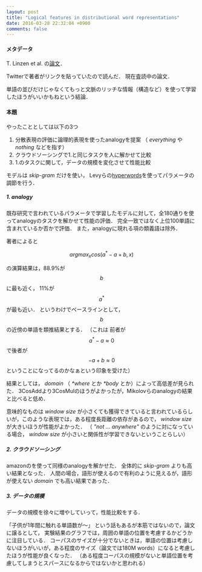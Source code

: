 ```yaml
---
layout: post
title: "Logical features in distributional word representations"
date: 2016-03-28 22:32:04 +0900
comments: false
---
```


#### メタデータ
T. Linzen et al. の[論文](http://tallinzen.net/media/papers/linzen_dupoux_spector_under_review.pdf)．

Twitterで著者がリンクを貼っていたので読んだ．
現在査読中の論文．

単語の並びだけじゃなくてもっと文脈のリッチな情報（構造など）を使って学習したほうがいいかもねという結論．

#### 本題

やったこととしては以下の3つ

1. 分散表現の評価に論理的表現を使ったanalogyを提案
  （ _everything_ や _nothing_ などを指す）
1. クラウドソーシングで1.と同じタスクを人に解かせて比較
1. 1.のタスクに関して，データの規模を変化させて性能比較

モデルは _skip-gram_ だけを使い， Levyらの[hyperwords](https://bitbucket.org/omerlevy/hyperwords)を使ってパラメータの調節を行う．

##### 1. analogy

既存研究で言われているパラメータで学習したモデルに対して，全180通りを使ってanalogyのタスクを解かせて性能の評価．
完全一致ではなく上位100単語に含まれているか否かで評価．
また，analogyに現れる項の類義語は除外．

著者によると

$$argmax_{x} cos(a^{*}-a+b, x)$$

の演算結果は，88.9%が $$b$$ に最も近く， 11%が $$a^{*}$$ が最も近い．
というわけでベースラインとして， $$b$$ の近傍の単語を類推結果とする．
（これは 前者が $$a^{*}-a \approx 0$$ で後者が $$-a+b \approx 0$$ ということになってるのかなぁという印象を受けた）

結果としては， _domain_ （ _*where_ とか _*body_ とか）によって高低差が見られた．
3CosAddより3CosMulのほうがよかったが，Mikolovらのanalogyの結果と比べると低め．

意味的なものは _window size_ が小さくても獲得できていると言われているらしいが，このような表現では，ある程度長距離の依存があるので， _window size_ が大きいほうが性能がよかった．
（  _"not ... anywhere"_ のように対になっている場合， _window size_ が小さいと関係性が学習できないということらしい）

##### 2. クラウドソーシング

amazonのを使って同様のanalogyを解かせた．
全体的に _skip-gram_ よりも高い結果となった．
人間の場合，語形が使えるので有利のように見えるが，語形が使えない _domain_ でも高い結果であった．

##### 3. データの規模
データの規模を徐々に増やしていって，性能比較をする．

「子供が1年間に触れる単語数が〜」 という話もあるが本筋ではないので，論文に譲るとして，
実験結果のグラフでは，周囲の単語の位置を考慮するかどうかに注目している．
コーパスのサイズが十分でないときは，単語の位置は考慮しないほうがいいが，ある程度のサイズ（論文では180M words）になると考慮したほうが性能が良くなった．
（ある程度コーパスの規模がないと単語位置を考慮してしまうとスパースになるからではないかと思われる）
